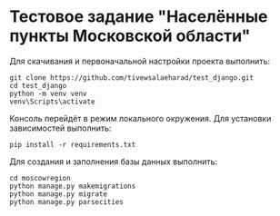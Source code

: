 # Тестовое задание "Населённые пункты Московской области"

Для скачивания и первоначальной настройки проекта выполнить:

```shell
git clone https://github.com/tivewsalaeharad/test_django.git
cd test_django
python -m venv venv
venv\Scripts\activate
```

Консоль перейдёт в режим локального окружения. Для установки зависимостей выполнить:

```shell
pip install -r requirements.txt
```

Для создания и заполнения базы данных выполнить:

```shell
cd moscowregion
python manage.py makemigrations
python manage.py migrate
python manage.py parsecities
```